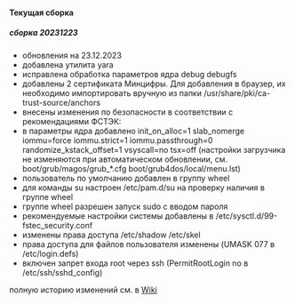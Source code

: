 #### Текущая сборка
##### сборка 20231223
* обновления на 23.12.2023
* добавлена утилита yara
* исправлена обработка параметров ядра debug debugfs
* добавлены 2 сертификата Минцифры. Для добавления в браузер, их необходимо импортировать вручную из папки /usr/share/pki/ca-trust-source/anchors
* внесены изменения по безопасности в соответствии с рекомендациями ФСТЭК:
* в параметры ядра добавлено init_on_alloc=1 slab_nomerge iommu=force iommu.strict=1 iommu.passthrough=0 randomize_kstack_offset=1 vsyscall=no tsx=off (настройки загрузчика не изменяются при автоматическом обновлении, см. boot/grub/magos/grub_*.cfg boot/grub4dos/local/menu.lst)
* пользователь по умолчанию добавлен в группу wheel
* для команды su настроен /etc/pam.d/su на проверку наличия в группе wheel
* группе wheel разрешен запуск sudo с вводом пароля
* рекомендуемые настройки системы добавлены в /etc/sysctl.d/99-fstec_security.conf
* изменены права доступа /etc/shadow /etc/skel
* права доступа для файлов пользователя изменены (UMASK 077 в /etc/login.defs)
* включен запрет входа root через ssh (PermitRootLogin no в /etc/ssh/sshd_config)
  
полную историю изменений см. в [Wiki](https://github.com/magos-linux/magos-linux/wiki/История)
